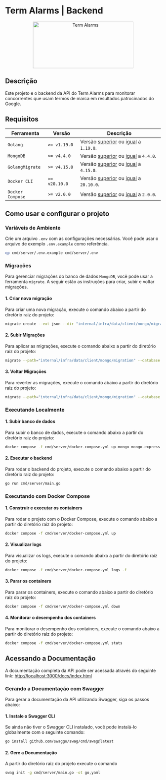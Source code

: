 # Term Alarms | Backend

<p align="center">
  <a href="https://github.com/richhh7g/term-alarms" target="_blank">
    <img src="https://term-monitor.s3.amazonaws.com/monitor.png" alt="Term Alarms" height="150" width=325"/>
  </a>
</p>

## Descrição

Este projeto e o backend da API do Term Alarms para monitorar concorrentes que usam termos de marca em resultados patrocinados do Google.

## Requisitos

| Ferramenta | Versão | Descrição
| - | - | -
| `Golang` | `>= v1.19.0` | Versão [superior](https://golang.org/dl/) ou [igual](https://golang.org/dl/#go1.19) a `1.19.0`.
| `MongoDB` | `>= v4.4.0` | Versão [superior](https://www.mongodb.com/docs/manual/release-notes/4.4/) ou [igual](https://www.mongodb.com/docs/manual/release-notes/4.4/#mongodb-4-4-0) a `4.4.0`.
| `GolangMigrate` | `>= v4.15.0` | Versão [superior](https://github.com/golang-migrate/migrate/releases) ou [igual](https://github.com/golang-migrate/migrate/releases/tag/v4.15.0) a `4.15.0`.
| `Docker CLI` | `>= v20.10.0` | Versão [superior](https://github.com/docker/cli/tags) ou [igual](https://github.com/docker/cli/releases/tag/v20.10.0) a `20.10.0`.
| `Docker Compose` | `>= v2.0.0` | Versão [superior](https://github.com/docker/compose/releases) ou [igual](https://github.com/docker/compose/releases/tag/v2.0.0) a `2.0.0`.

## Como usar e configurar o projeto

### Variáveis de Ambiente

Crie um arquivo `.env` com as configurações necessárias. Você pode usar o arquivo de exemplo `.env.example` como referência.

```bash
cp cmd/server/.env.example cmd/server/.env
```

### Migrações

Para gerenciar migrações do banco de dados `MongoDB`, você pode usar a ferramenta `migrate`. A seguir estão as instruções para criar, subir e voltar migrações.

#### 1. Criar nova migração

Para criar uma nova migração, execute o comando abaixo a partir do diretório raiz do projeto:

```bash
migrate create --ext json --dir "internal/infra/data/client/mongo/migration" --tz UTC nome_da_migração
```

#### 2. Subir Migrações

Para aplicar as migrações, execute o comando abaixo a partir do diretório raiz do projeto:

```bash
migrate --path="internal/infra/data/client/mongo/migration" --database "mongodb://user:password@host:port/dbname?ssl=false&authSource=admin" up
```

#### 3. Voltar Migrações

Para reverter as migrações, execute o comando abaixo a partir do diretório raiz do projeto:

```bash
migrate --path="internal/infra/data/client/mongo/migration" --database "mongodb://user:password@host:port/dbname?ssl=false&authSource=admin" down numeroDeMigraçõesParaReverter
```

### Executando Localmente

#### 1. Subir banco de dados

Para subir o banco de dados, execute o comando abaixo a partir do diretório raiz do projeto:

```bash
docker compose -f cmd/server/docker-compose.yml up mongo mongo-express
```

#### 2. Executar o backend

Para rodar o backend do projeto, execute o comando abaixo a partir do diretório raiz do projeto:

```bash
go run cmd/server/main.go
```

### Executando com Docker Compose

#### 1. Construir e executar os containers

Para rodar o projeto com o Docker Compose, execute o comando abaixo a partir do diretório raiz do projeto:

```bash
docker compose -f cmd/server/docker-compose.yml up
```

#### 2. Visualizar logs

Para visualizar os logs, execute o comando abaixo a partir do diretório raiz do projeto:

```bash
docker compose -f cmd/server/docker-compose.yml logs -f
```

#### 3. Parar os containers

Para parar os containers, execute o comando abaixo a partir do diretório raiz do projeto:

```bash
docker compose -f cmd/server/docker-compose.yml down
```

#### 4. Monitorar o desempenho dos containers

Para monitorar o desempenho dos containers, execute o comando abaixo a partir do diretório raiz do projeto:

```bash
docker compose -f cmd/server/docker-compose.yml stats
```

## Acessando a Documentação

A documentação completa da API pode ser acessada através do seguinte link:
[http://localhost:3000/docs/index.html](http://localhost:3000/docs/index.html)

### Gerando a Documentação com Swagger

Para gerar a documentação da API utilizando Swagger, siga os passos abaixo:

#### 1. Instale o Swagger CLI

Se ainda não tiver o Swagger CLI instalado, você pode instalá-lo globalmente com o seguinte comando:

```sh
go install github.com/swaggo/swag/cmd/swag@latest
```

#### 2. Gere a Documentação

A partir do diretório raiz do projeto execute o comando

```sh
swag init -g cmd/server/main.go -ot go,yaml
```
